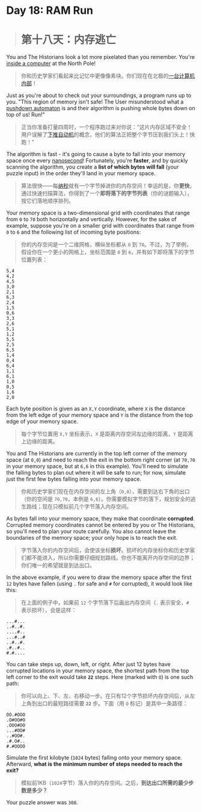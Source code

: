 # Day 18: RAM Run
> # 第十八天：内存逃亡

You and The Historians look a lot more pixelated than you remember. You're [inside a computer](https://adventofcode.com/2017/day/2) at the North Pole!
> 你和历史学家们看起来比记忆中更像像素块。你们现在在北极的[一台计算机内部](https://adventofcode.com/2017/day/2)！

Just as you're about to check out your surroundings, a program runs up to you. "This region of memory isn't safe! The User misunderstood what a [pushdown automaton](https://en.wikipedia.org/wiki/Pushdown_automaton) is and their algorithm is pushing whole bytes down on top of us! Run!"
> 正当你准备打量四周时，一个程序跑过来对你说：“这片内存区域不安全！用户误解了[下推自动机](https://en.wikipedia.org/wiki/Pushdown_automaton)的概念，他们的算法正把整个字节压到我们头上！快跑！”

The algorithm is fast - it's going to cause a byte to fall into your memory space once every [nanosecond](https://www.youtube.com/watch?v=9eyFDBPk4Yw)! Fortunately, you're **faster**, and by quickly scanning the algorithm, you create a **list of which bytes will fall** (your puzzle input) in the order they'll land in your memory space.
> 算法很快——每[纳秒](https://www.youtube.com/watch?v=9eyFDBPk4Yw)就有一个字节掉进你的内存空间！幸运的是，你**更快**，通过快速扫描算法，你得到了一个**即将落下的字节列表**（你的谜题输入），按它们落地顺序排列。

Your memory space is a two-dimensional grid with coordinates that range from `0` to `70` both horizontally and vertically. However, for the sake of example, suppose you're on a smaller grid with coordinates that range from `0` to `6` and the following list of incoming byte positions:
> 你的内存空间是一个二维网格，横纵坐标都从 `0` 到 `70`。不过，为了举例，假设你在一个更小的网格上，坐标范围是 `0` 到 `6`，并有如下即将落下的字节位置列表：

```
5,4
4,2
4,5
3,0
2,1
6,3
2,4
1,5
0,6
3,3
2,6
5,1
1,2
5,5
2,5
6,5
1,4
0,4
6,4
1,1
6,1
1,0
0,5
1,6
2,0
```

Each byte position is given as an `X,Y` coordinate, where `X` is the distance from the left edge of your memory space and `Y` is the distance from the top edge of your memory space.
> 每个字节位置用 `X,Y` 坐标表示，`X` 是距离内存空间左边缘的距离，`Y` 是距离上边缘的距离。

You and The Historians are currently in the top left corner of the memory space (at `0,0`) and need to reach the exit in the bottom right corner (at `70,70` in your memory space, but at `6,6` in this example). You'll need to simulate the falling bytes to plan out where it will be safe to run; for now, simulate just the first few bytes falling into your memory space.
> 你和历史学家们现在在内存空间的左上角（`0,0`），需要到达右下角的出口（你的空间是 `70,70`，本例是 `6,6`）。你需要模拟字节的落下，规划安全的逃生路线；现在只模拟前几个字节落入内存空间。

As bytes fall into your memory space, they make that coordinate **corrupted**. Corrupted memory coordinates cannot be entered by you or The Historians, so you'll need to plan your route carefully. You also cannot leave the boundaries of the memory space; your only hope is to reach the exit.
> 字节落入你的内存空间后，会使该坐标**损坏**。损坏的内存坐标你和历史学家们都不能进入，所以你需要仔细规划路线。你也不能离开内存空间的边界；你们唯一的希望就是到达出口。

In the above example, if you were to draw the memory space after the first `12` bytes have fallen (using `.` for safe and `#` for corrupted), it would look like this:
> 在上面的例子中，如果前 `12` 个字节落下后画出内存空间（`.` 表示安全，`#` 表示损坏），会是这样：

```
...#...
..#..#.
....#..
...#..#
..#..#.
.#..#..
#.#....
```

You can take steps up, down, left, or right. After just 12 bytes have corrupted locations in your memory space, the shortest path from the top left corner to the exit would take **`22`** steps. Here (marked with `O`) is one such path:
> 你可以向上、下、左、右移动一步。在只有12个字节损坏内存空间后，从左上角到出口的最短路径需要 **`22`** 步。下面（用 `O` 标记）是其中一条路径：

```
OO.#OOO
.O#OO#O
.OOO#OO
...#OO#
..#OO#.
.#.O#..
#.#OOOO
```

Simulate the first kilobyte (`1024` bytes) falling onto your memory space. Afterward, **what is the minimum number of steps needed to reach the exit?**
> 模拟前1KB（`1024`字节）落入你的内存空间。之后，**到达出口所需的最少步数是多少？**

Your puzzle answer was `308`.
